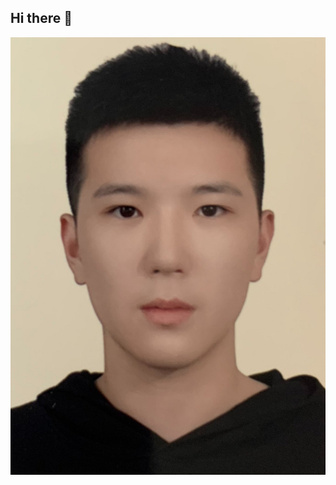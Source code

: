 ## Hi there 👋
![Aaron Swartz](https://raw.githubusercontent.com/NonBee98/MarkdownPics/main/IMG_2130.jpg)
<!--
🙋‍♀️ Hello from Thoughtworks Chengdu branch. I'm Yuyang liu, an algorithm engineer and big data developer.
🌈 My research interests include time-series data analysing and unsupervised learning.
👩‍💻 My character is ENFJ-T
Other information about me will be updated soon
-->

